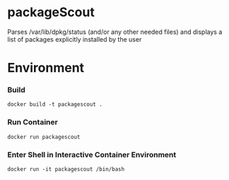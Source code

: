 # packageScout
Parses /var/lib/dpkg/status (and/or any other needed files) and displays a list of packages explicitly installed by the user

# Environment
### Build
`docker build -t packagescout .`

### Run Container
`docker run packagescout`

### Enter Shell in Interactive Container Environment
`docker run -it packagescout /bin/bash`
